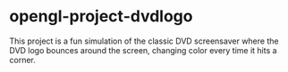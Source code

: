 # opengl-project-dvdlogo
This project is a fun simulation of the classic DVD screensaver where the DVD logo bounces around the screen, changing color every time it hits a corner.
